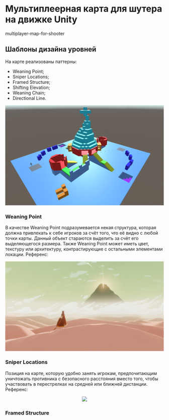 # Мультиплеерная карта для шутера на движке Unity
multiplayer-map-for-shooter

## Шаблоны дизайна уровней
На карте реализованы паттерны: 
- Weaning Point;
- Sniper Locations;
- Framed Structure;
- Shifting Elevation;
- Weaning Chain;
- Directional Line.

<p align="center">
  <img src="https://github.com/Den1sovDm1triy/multiplayer-map-for-shooter/raw/main/PicturesForReadme/Exmpl_0.png"/>
</p>

### Weaning Point
В качестве Weaning Point подразумевается некая структура, которая должна привлекать к себе игроков за счёт того, что её видно с любой точки карты. Данный объект стараются выделить за счёт его выделяющегося размера. Также Weaning Point может иметь цвет, текстуру или архитектуру, контрастирующие с остальными элементами локации. Референс:
<p align="center">
  <img src="https://github.com/Den1sovDm1triy/multiplayer-map-for-shooter/raw/main/PicturesForReadme/Exmpl_1.png"/>
</p>

### Sniper Locations
Позиция на карте, которую удобно занять игрокам, предпочитающим уничтожать противника с безопасного расстояния вместо того, чтобы участвовать в перестрелках на средней или ближней дистанции. Референс:
<p align="center">
  <img src="https://github.com/Den1sovDm1triy/multiplayer-map-for-shooter/raw/main/PicturesForReadme/Exmpl_2.png"/>
</p>

### Framed Structure
